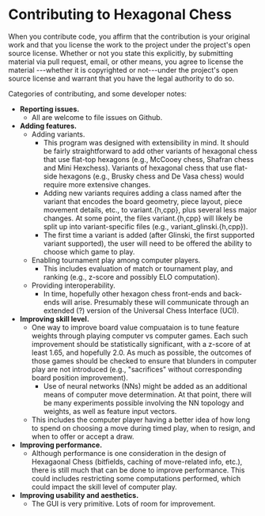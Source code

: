 # Contributing to Hexagonal Chess

When you contribute code, you affirm that the contribution is your original work
and that you license the work to the project under the project's open source
license. Whether or not you state this explicitly, by submitting material via
pull request, email, or other means, you agree to license the material
---whether it is copyrighted or not---under the project's open source license
and warrant that you have the legal authority to do so.

Categories of contributing, and some developer notes:
  * **Reporting issues.**
    * All are welcome to file issues on Github.
  * **Adding features.**
    * Adding variants.
      * This program was designed with extensibility in mind. It should be fairly
        straightforward to add other variants of hexagonal chess that use flat-top
        hexagons (e.g., McCooey chess, Shafran chess and Mini Hexchess).
        Variants of hexagonal chess that use flat-side hexagons (e.g., Brusky chess
        and De Vasa chess) would require more extensive changes.
      * Adding new variants requires adding a class named after the variant that
        encodes the board geometry, piece layout, piece movement details, etc.,
        to variant.{h,cpp}, plus several less major changes.
        At some point, the files variant.{h,cpp} will likely be split up into
        variant-specific files (e.g., variant_glinski.{h,cpp}).
      * The first time a variant is added (after Glinski, the first supported variant
        supported), the user will need to be offered the ability to choose which
        game to play.
    * Enabling tournament play among computer players.
        * This includes evaluation of match or tournament play, and ranking
          (e.g., z-score and possibly ELO computation).
    * Providing interoperability.
      * In time, hopefully other hexagon chess front-ends and back-ends will arise.
        Presumably these will communicate through an extended (?) version of the
        Universal Chess Interface (UCI).
  * **Improving skill level.**
    * One way to improve board value compuataion is to tune feature weights through
      playing computer vs computer games. Each such improvement should be
      statistically significant, with a z-score of at least 1.65, and hopefully 2.0.
      As much as possible, the outcomes of those games should be checked to ensure
      that blunders in computer play are not introduced (e.g., "sacrifices" without
      corresponding board position improvement).
      * Use of neural networks (NNs) might be added as an additional means of
        computer move determination. At that point, there will be many experiments
        possible involving the NN topology and weights, as well as feature input
        vectors.
    * This includes the computer player having a better idea of how long to spend
      on choosing a move during timed play, when to resign, and when to offer
      or accept a draw.
  * **Improving performance.**
      * Although performance is one consideration in the design of Hexagaonal Chess
        (bitfields, caching of move-related info, etc.), there is still much that
        can be done to improve performance. This could includes restricting some
        computations performed, which could impact the skill level of computer play.
  * **Improving usability and aesthetics.**
      * The GUI is very primitive. Lots of room for improvement.
